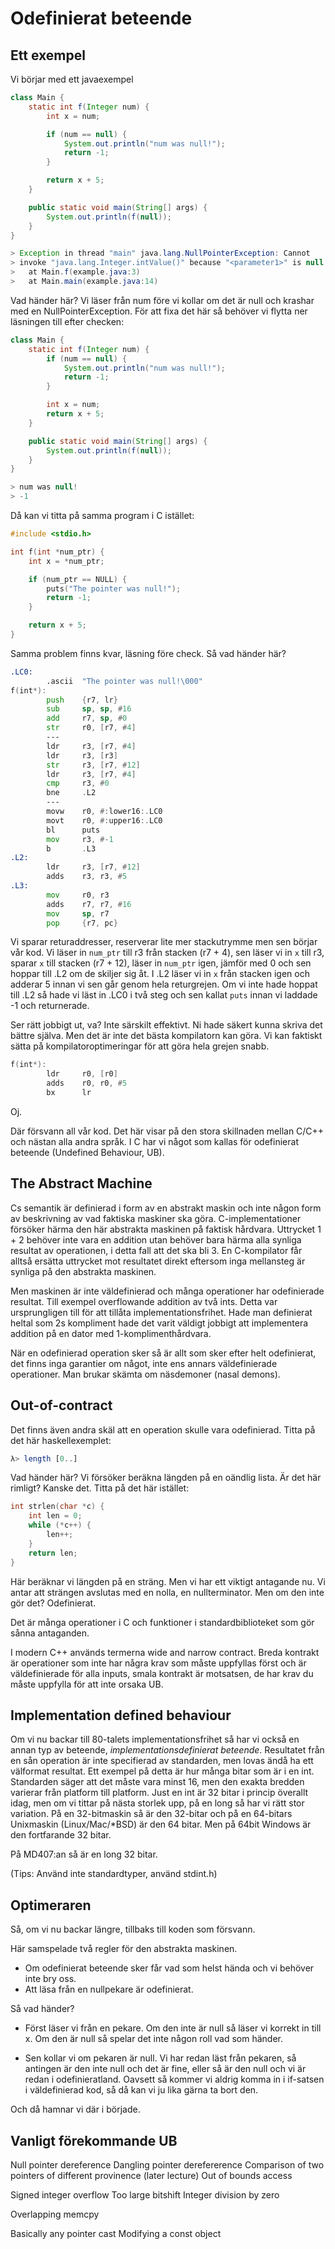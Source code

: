 # Odefinierat beteende

## Ett exempel

Vi börjar med ett javaexempel

```java
class Main {
    static int f(Integer num) {
        int x = num;

        if (num == null) {
            System.out.println("num was null!");
            return -1;
        }

        return x + 5;
    }

    public static void main(String[] args) {
        System.out.println(f(null));
    }
}

> Exception in thread "main" java.lang.NullPointerException: Cannot
> invoke "java.lang.Integer.intValue()" because "<parameter1>" is null
>   at Main.f(example.java:3)
>   at Main.main(example.java:14)
```

Vad händer här?
Vi läser från num före vi kollar om det är null och krashar med en
NullPointerException.  För att fixa det här så behöver vi flytta ner
läsningen till efter checken:

```java
class Main {
    static int f(Integer num) {
        if (num == null) {
            System.out.println("num was null!");
            return -1;
        }

        int x = num;
        return x + 5;
    }

    public static void main(String[] args) {
        System.out.println(f(null));
    }
}

> num was null!
> -1
```

Då kan vi titta på samma program i C istället:
```c
#include <stdio.h>

int f(int *num_ptr) {
    int x = *num_ptr;

    if (num_ptr == NULL) {
        puts("The pointer was null!");
        return -1;
    }

    return x + 5;
}
```

Samma problem finns kvar, läsning före check. Så vad händer här?
```asm
.LC0:
        .ascii  "The pointer was null!\000"
f(int*):
        push    {r7, lr}
        sub     sp, sp, #16
        add     r7, sp, #0
        str     r0, [r7, #4]
        ---
        ldr     r3, [r7, #4]
        ldr     r3, [r3]
        str     r3, [r7, #12]
        ldr     r3, [r7, #4]
        cmp     r3, #0
        bne     .L2
        ---
        movw    r0, #:lower16:.LC0
        movt    r0, #:upper16:.LC0
        bl      puts
        mov     r3, #-1
        b       .L3
.L2:
        ldr     r3, [r7, #12]
        adds    r3, r3, #5
.L3:
        mov     r0, r3
        adds    r7, r7, #16
        mov     sp, r7
        pop     {r7, pc}
```

Vi sparar returaddresser, reserverar lite mer stackutrymme men sen
börjar vår kod. Vi läser in `num_ptr` till r3 från stacken (r7 + 4),
sen läser vi in `x` till r3, sparar `x` till stacken (r7 + 12), läser
in `num_ptr` igen, jämför med 0 och sen hoppar till .L2 om de skiljer
sig åt. I .L2 läser vi in `x` från stacken igen och adderar 5 innan vi
sen går genom hela returgrejen.
Om vi inte hade hoppat till .L2 så hade vi läst in .LC0 i två steg och
sen kallat `puts` innan vi laddade -1 och returnerade.

Ser rätt jobbigt ut, va? Inte särskilt effektivt. Ni hade säkert kunna
skriva det bättre själva. Men det är inte det bästa kompilatorn kan
göra. Vi kan faktiskt sätta på kompilatoroptimeringar för att göra
hela grejen snabb.

```asm
f(int*):
        ldr     r0, [r0]
        adds    r0, r0, #5
        bx      lr
```

Oj.

Där försvann all vår kod. Det här visar på den stora skillnaden mellan
C/C++ och nästan alla andra språk. I C har vi något som kallas för
odefinierat beteende (Undefined Behaviour, UB).

## The Abstract Machine

Cs semantik är definierad i form av en abstrakt maskin och inte någon
form av beskrivning av vad faktiska maskiner ska
göra. C-implementationer försöker härma den här abstrakta maskinen på
faktisk hårdvara. Uttrycket 1 + 2 behöver inte vara en addition utan
behöver bara härma alla synliga resultat av operationen, i detta fall
att det ska bli 3. En C-kompilator får alltså ersätta uttrycket mot
resultatet direkt eftersom inga mellansteg är synliga på den abstrakta
maskinen.

Men maskinen är inte väldefinierad och många operationer har
odefinierade resultat. Till exempel overflowande addition av två
ints. Detta var ursprungligen till för att tillåta
implementationsfrihet. Hade man definierat heltal som 2s kompliment
hade det varit väldigt jobbigt att implementera addition på en dator
med 1-komplimenthårdvara.

När en odefinierad operation sker så är allt som sker efter helt
odefinierat, det finns inga garantier om något, inte ens annars
väldefinierade operationer. Man brukar skämta om näsdemoner (nasal
demons).

## Out-of-contract

Det finns även andra skäl att en operation skulle vara
odefinierad. Titta på det här haskellexemplet:

```hs
λ> length [0..]
```

Vad händer här? Vi försöker beräkna längden på en oändlig lista. Är
det här rimligt? Kanske det.
Titta på det här istället:

```c
int strlen(char *c) {
    int len = 0;
    while (*c++) {
        len++;
    }
    return len;
}
```

Här beräknar vi längden på en sträng. Men vi har ett viktigt antagande
nu. Vi antar att strängen avslutas med en nolla, en
nullterminator. Men om den inte gör det? Odefinierat.

Det är många operationer i C och funktioner i standardbiblioteket som
gör sånna antaganden.

I modern C++ används termerna wide and narrow contract.  Breda
kontrakt är operationer som inte har några krav som måste uppfyllas
först och är väldefinierade för alla inputs, smala kontrakt är
motsatsen, de har krav du måste uppfylla för att inte orsaka UB.

## Implementation defined behaviour

Om vi nu backar till 80-talets implementationsfrihet så har vi också
en annan typ av beteende, *implementationsdefinierat
beteende*. Resultatet från en sån operation är inte specifierad av
standarden, men lovas ändå ha ett välformat resultat. Ett exempel på
detta är hur många bitar som är i en int. Standarden säger att det
måste vara minst 16, men den exakta bredden varierar från platform
till platform. Just en int är 32 bitar i princip överallt idag, men om
vi tittar på nästa storlek upp, på en long så har vi rätt stor
variation. På en 32-bitmaskin så är den 32-bitar och på en 64-bitars
Unixmaskin (Linux/Mac/*BSD) är den 64 bitar. Men på 64bit Windows är
den fortfarande 32 bitar.

På MD407:an så är en long 32 bitar.

(Tips: Använd inte standardtyper, använd stdint.h)

## Optimeraren

Så, om vi nu backar längre, tillbaks till koden som försvann.

Här samspelade två regler för den abstrakta maskinen.

* Om odefinierat beteende sker får vad som helst hända och vi behöver
  inte bry oss.
* Att läsa från en nullpekare är odefinierat.

Så vad händer?

* Först läser vi från en pekare.
Om den inte är null så läser vi korrekt in till x.
Om den är null så spelar det inte någon roll vad som händer.

* Sen kollar vi om pekaren är null.
Vi har redan läst från pekaren, så antingen är den inte null och det
är fine, eller så är den null och vi är redan i odefinieratland.
Oavsett så kommer vi aldrig komma in i if-satsen i väldefinierad kod,
så då kan vi ju lika gärna ta bort den.

Och då hamnar vi där i började.

## Vanligt förekommande UB

Null pointer dereference
Dangling pointer derefererence
Comparison of two pointers of different provinence (later lecture)
Out of bounds access

Signed integer overflow
Too large bitshift
Integer division by zero

Overlapping memcpy

Basically any pointer cast
Modifying a const object
